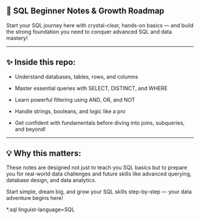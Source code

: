## 🚀 SQL Beginner Notes & Growth Roadmap

Start your SQL journey here with crystal-clear, hands-on basics — and build the strong foundation you need to conquer advanced SQL and data mastery!

---

## ✨ Inside this repo:

- Understand databases, tables, rows, and columns

- Master essential queries with SELECT, DISTINCT, and WHERE

- Learn powerful filtering using AND, OR, and NOT

- Handle strings, booleans, and logic like a pro

- Get confident with fundamentals before diving into joins, subqueries, and beyond!

---

## 💡 Why this matters:

These notes are designed not just to teach you SQL basics but to prepare you for real-world data challenges and future skills like advanced querying, database design, and data analytics.

Start simple, dream big, and grow your SQL skills step-by-step — your data adventure begins here!

*.sql linguist-language=SQL
